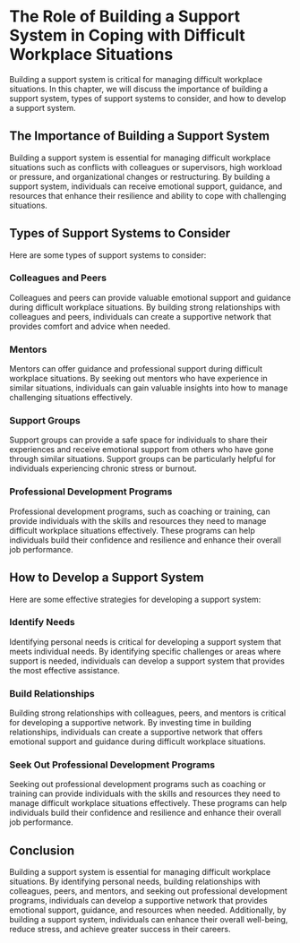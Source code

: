 The Role of Building a Support System in Coping with Difficult Workplace Situations
=========================================================================================================================

Building a support system is critical for managing difficult workplace situations. In this chapter, we will discuss the importance of building a support system, types of support systems to consider, and how to develop a support system.

The Importance of Building a Support System
-------------------------------------------

Building a support system is essential for managing difficult workplace situations such as conflicts with colleagues or supervisors, high workload or pressure, and organizational changes or restructuring. By building a support system, individuals can receive emotional support, guidance, and resources that enhance their resilience and ability to cope with challenging situations.

Types of Support Systems to Consider
------------------------------------

Here are some types of support systems to consider:

### Colleagues and Peers

Colleagues and peers can provide valuable emotional support and guidance during difficult workplace situations. By building strong relationships with colleagues and peers, individuals can create a supportive network that provides comfort and advice when needed.

### Mentors

Mentors can offer guidance and professional support during difficult workplace situations. By seeking out mentors who have experience in similar situations, individuals can gain valuable insights into how to manage challenging situations effectively.

### Support Groups

Support groups can provide a safe space for individuals to share their experiences and receive emotional support from others who have gone through similar situations. Support groups can be particularly helpful for individuals experiencing chronic stress or burnout.

### Professional Development Programs

Professional development programs, such as coaching or training, can provide individuals with the skills and resources they need to manage difficult workplace situations effectively. These programs can help individuals build their confidence and resilience and enhance their overall job performance.

How to Develop a Support System
-------------------------------

Here are some effective strategies for developing a support system:

### Identify Needs

Identifying personal needs is critical for developing a support system that meets individual needs. By identifying specific challenges or areas where support is needed, individuals can develop a support system that provides the most effective assistance.

### Build Relationships

Building strong relationships with colleagues, peers, and mentors is critical for developing a supportive network. By investing time in building relationships, individuals can create a supportive network that offers emotional support and guidance during difficult workplace situations.

### Seek Out Professional Development Programs

Seeking out professional development programs such as coaching or training can provide individuals with the skills and resources they need to manage difficult workplace situations effectively. These programs can help individuals build their confidence and resilience and enhance their overall job performance.

Conclusion
----------

Building a support system is essential for managing difficult workplace situations. By identifying personal needs, building relationships with colleagues, peers, and mentors, and seeking out professional development programs, individuals can develop a supportive network that provides emotional support, guidance, and resources when needed. Additionally, by building a support system, individuals can enhance their overall well-being, reduce stress, and achieve greater success in their careers.
